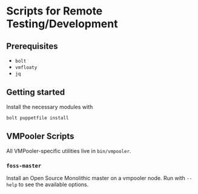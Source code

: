 # Scripts for Remote Testing/Development

## Prerequisites

* `bolt`
* `vmfloaty`
* `jq`

## Getting started

Install the necessary modules with
```
bolt puppetfile install
```

## VMPooler Scripts

All VMPooler-specific utilities live in `bin/vmpooler`.

### `foss-master`

Install an Open Source Monolithic master on a vmpooler node. Run with `--help`
to see the available options.

